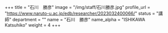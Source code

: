 +++
title = "石川　勝彦"
image = "/img/staff/石川勝彦.jpg"
profile_url = "https://www.naruto-u.ac.jp/edb/researcher/2023032400066/"
status = "講師"
department = ""
name = "石川　勝彦"
name_alpha = "ISHIKAWA Katsuhiko"
weight = 4
+++